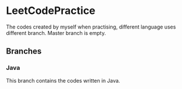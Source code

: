 # LeetCodePractice
The codes created by myself when practising, different language uses different branch. Master branch is empty.

## Branches
### Java
This branch contains the codes written in Java.
